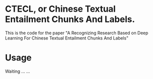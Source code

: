 # **CTECL**, or **C**hinese **T**extual **E**ntailment **C**hunks And **L**abels.

This is the code for the paper "A Recognizing Research Based on Deep Learning For Chinese Textual Entailment Chunks And Labels"

# Usage

Waiting ... ...
